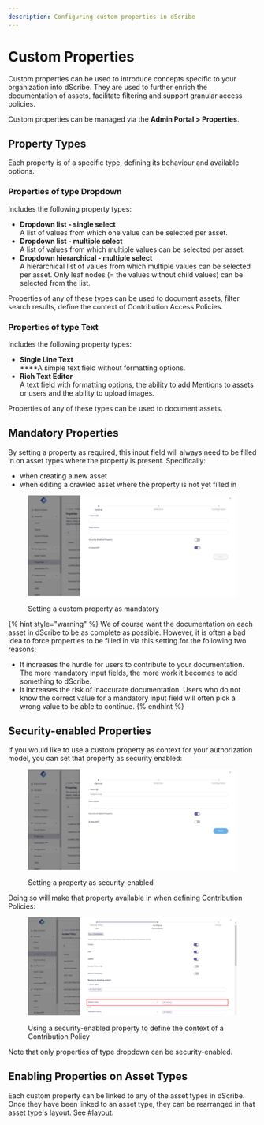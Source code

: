 ```yaml
---
description: Configuring custom properties in dScribe
---
```


# Custom Properties

Custom properties can be used to introduce concepts specific to your organization into dScribe. They are used to further enrich the documentation of assets, facilitate filtering and support granular access policies.

Custom properties can be managed via the **Admin Portal > Properties**.

## Property Types

Each property is of a specific type, defining its behaviour and available options. &#x20;

### Properties of type Dropdown

Includes the following property types:

* **Dropdown list - single select**\
  A list of values from which one value can be selected per asset.&#x20;
* **Dropdown list - multiple select**\
  A list of values from which multiple values can be selected per asset.&#x20;
* **Dropdown hierarchical - multiple select**\
  A hierarchical list of values from which multiple values can be selected per asset. Only leaf nodes (= the values without child values) can be selected from the list.

Properties of any of these types can be used to document assets, filter search results, define the context of Contribution Access Policies.

### Properties of type Text

Includes the following property types:

* **Single Line Text**\
  ****A simple text field without formatting options.
* **Rich Text Editor**\
  A text field with formatting options, the ability to add Mentions to assets or users and the ability to upload images.&#x20;

Properties of any of these types can be used to document assets.&#x20;

## Mandatory Properties

By setting a property as required, this input field will always need to be filled in on asset types where the property is present. Specifically:

* when creating a new asset
* when editing a crawled asset where the property is not yet filled in

<figure><img src="../.gitbook/assets/image (1).png" alt=""><figcaption><p>Setting a custom property as mandatory</p></figcaption></figure>

{% hint style="warning" %}
We of course want the documentation on each asset in dScribe to be as complete as possible. However, it is often a bad idea to force properties to be filled in via this setting for the following two reasons:

* It increases the hurdle for users to contribute to your documentation. The more mandatory input fields, the more work it becomes to add something to dScribe.
* It increases the risk of inaccurate documentation. Users who do not know the correct value for a mandatory input field will often pick a wrong value to be able to continue.   &#x20;
{% endhint %}

## Security-enabled Properties

If you would like to use a custom property as context for your authorization model, you can set that property as security enabled:

<figure><img src="../.gitbook/assets/image (5).png" alt=""><figcaption><p>Setting a property as security-enabled</p></figcaption></figure>

&#x20;Doing so will make that property available in when defining Contribution Policies:

<figure><img src="../.gitbook/assets/image (6).png" alt=""><figcaption><p>Using a security-enabled property to define the context of a Contribution Policy</p></figcaption></figure>

Note that only properties of type dropdown can be security-enabled.

## Enabling Properties on Asset Types&#x20;

Each custom property can be linked to any of the asset types in dScribe. Once they have been linked to an asset type, they can be rearranged in that asset type's layout. See [#layout](asset-types.md#layout "mention").
